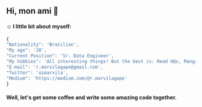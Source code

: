 ## Hi, mon ami 👋

#### ☺️ I little bit about myself:

  ```javascript
{
  "Nationality": 'Brazilian',
  "My age": '28',
  "Current Position": 'Sr. Data Engineer',
  "My hobbies": 'All interesting things! But the best is: Read HQs, Mangas, Write artciles and have quality time with my family',
  "E-mail": 'r.marvilagape@gmail.com',
  "Twitter": 'oimarvila',
  "Medium": 'https://medium.com/@r.marvilagape'
  }
```

#### Well, let's get some coffee and write some amazing code together.

<!--
**Rafael-Marvila/Rafael-Marvila** is a ✨ _special_ ✨ repository because its `README.md` (this file) appears on your GitHub profile.

Here are some ideas to get you started:

- 🔭 I’m currently working on ...
- 🌱 I’m currently learning ...
- 👯 I’m looking to collaborate on ...
- 🤔 I’m looking for help with ...
- 💬 Ask me about ...
- 📫 How to reach me: ...
- 😄 Pronouns: ...
- ⚡ Fun fact: ...
-->
